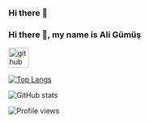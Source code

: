 ### Hi there 👋

<!--
**aligumus50/aligumus50** is a ✨ _special_ ✨ repository because its `README.md` (this file) appears on your GitHub profile.

Here are some ideas to get you started:

- 🔭 I’m currently working on ...
- 🌱 I’m currently learning ...
- 👯 I’m looking to collaborate on ...
- 🤔 I’m looking for help with ...
- 💬 Ask me about ...
- 📫 How to reach me: ...
- 😄 Pronouns: ...
- ⚡ Fun fact: ...
-->

### Hi there 👋, my name is Ali Gümüş
[<img src='https://cdn.jsdelivr.net/npm/simple-icons@3.0.1/icons/github.svg' alt='github' height='40'>](https://github.com/aligumus50)  

[![Top Langs](https://github-readme-stats.vercel.app/api/top-langs/?username=aligumus50)](https://github.com/anuraghazra/github-readme-stats)

![GitHub stats](https://github-readme-stats.vercel.app/api?username=aligumus50&show_icons=true)  

![Profile views](https://gpvc.arturio.dev/aligumus50)  
